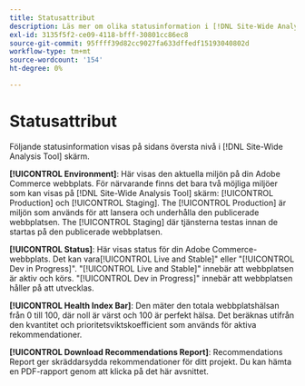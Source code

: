 ```yaml
---
title: Statusattribut
description: Läs mer om olika statusinformation i [!DNL Site-Wide Analysis Tool].
exl-id: 3135f5f2-ce09-4118-bfff-30801cc86ec8
source-git-commit: 95ffff39d82cc9027fa633dffedf15193040802d
workflow-type: tm+mt
source-wordcount: '154'
ht-degree: 0%

---
```


# Statusattribut

Följande statusinformation visas på sidans översta nivå i [!DNL Site-Wide Analysis Tool] skärm.

**[!UICONTROL Environment]**: Här visas den aktuella miljön på din Adobe Commerce webbplats. För närvarande finns det bara två möjliga miljöer som kan visas på [!DNL Site-Wide Analysis Tool] skärm: [!UICONTROL Production] och [!UICONTROL Staging]. The [!UICONTROL Production] är miljön som används för att lansera och underhålla den publicerade webbplatsen. The [!UICONTROL Staging] där tjänsterna testas innan de startas på den publicerade webbplatsen.

**[!UICONTROL Status]**: Här visas status för din Adobe Commerce-webbplats. Det kan vara[!UICONTROL Live and Stable]&quot; eller &quot;[!UICONTROL Dev in Progress]&quot;. &quot;[!UICONTROL Live and Stable]&quot; innebär att webbplatsen är aktiv och körs. &quot;[!UICONTROL Dev in Progress]&quot; innebär att webbplatsen håller på att utvecklas.

**[!UICONTROL Health Index Bar]**: Den mäter den totala webbplatshälsan från 0 till 100, där noll är värst och 100 är perfekt hälsa. Det beräknas utifrån den kvantitet och prioritetsviktskoefficient som används för aktiva rekommendationer.

**[!UICONTROL Download Recommendations Report]**: Recommendations Report ger skräddarsydda rekommendationer för ditt projekt. Du kan hämta en PDF-rapport genom att klicka på det här avsnittet.
